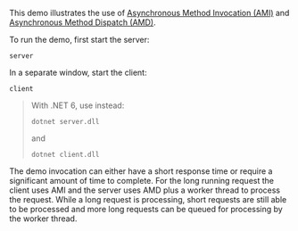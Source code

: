 This demo illustrates the use of [Asynchronous Method Invocation (AMI)][1]
and [Asynchronous Method Dispatch (AMD)][2].

To run the demo, first start the server:
```
server
```
In a separate window, start the client:
```
client
```

> With .NET 6, use instead:
> ```
> dotnet server.dll
> ```
> and
> ```
> dotnet client.dll
> ```

The demo invocation can either have a short response time or require a
significant amount of time to complete. For the long running request
the client uses AMI and the server uses AMD plus a worker thread to
process the request. While a long request is processing, short
requests are still able to be processed and more long requests can be
queued for processing by the worker thread.

[1]: https://doc.zeroc.com/ice/3.7/language-mappings/c-sharp-mapping/client-side-slice-to-c-sharp-mapping/asynchronous-method-invocation-ami-in-c-sharp
[2]: https://doc.zeroc.com/ice/3.7/language-mappings/c-sharp-mapping/server-side-slice-to-c-sharp-mapping/asynchronous-method-dispatch-amd-in-c-sharp
